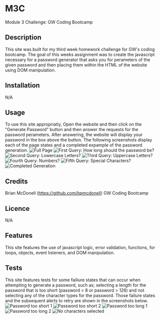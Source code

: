 # M3C
Module 3 Challenge: GW Coding Bootcamp

## Description
This site was built for my third week homework challenge for GW's coding bootcamp. The goal of this weeks assignment was to create the javascript necessary for a password generator that asks you for perameters of the given password and then placing them within the HTML of the website using DOM manipulation. 

## Installation
N/A

## Usage
To use this site appropriatly, Open the website and then click on the "Generate Password" button and then answer the requests for the password perameters. After answering, the website will display your password in the box above the button.
The following screenshots display each of the page states and a completed expample of the password generation.
![Full Page](assets/images/fullpage1.PNG)
![First Query: How long should the password be?](assets/images/pageA1.PNG)
![Second Query: Lowercase Letters?](assets/images/pageA2.PNG)
![Third Query: Uppercase Letters?](assets/images/pageA3.PNG)
![Fourth Query: Numbers?](assets/images/pageA4.PNG)
![Fifth Query: Special Characters?](assets/images/pageA5.PNG)
![Completed Generation](assets/images/pageComp.PNG)

## Credits
Brian McDonell (https://github.com/bpmcdonell)
GW Coding Bootcamp

## Licence
N/A

## Features
This site features the use of javascript logic, error validation, functions, for loops, objects, event listeners, and DOM manipulation. 

## Tests
This site features tests for some failiure states that can occur when attempting to generate a password, such as; selecting a length for the password that is too short (password < 8 or password > 128) and not selecting any of the character types for the password. Those failure states and the subsequent alerts to retry are shown in the screenshots below. 
![Password too short 1](assets/images/pageE1.PNG)
![Password too short 2](assets/images/pageE2.PNG)
![Password too long 1](assets/images/pageE3.PNG)
![Password too long 2](assets/images/pageE4.PNG)
![No characters selected](assets/images/pageE5.PNG)
